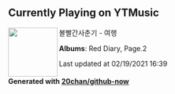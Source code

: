 ## Currently Playing on YTMusic

[<img align="left" width="100" src="https://lh3.googleusercontent.com/RE-3qVyOzjU1JuzuKHx0Knx5hVdaJwgpHZUVqJFSlvjX8Ygc1o3mX2R1Z7QTsjgs5Lr24i5RYq8qEDw">](https://music.youtube.com/channel/UCa5qWh5TRLCVFkCO67_gOtw)

볼빨간사춘기 - 여행

**Albums**: Red Diary, Page.2

Last updated at 02/19/2021 16:39

#### Generated with [20chan/github-now](https://github.com/20chan/github-now)


<!--
**20chan/20chan** is a ✨ _special_ ✨ repository because its `README.md` (this file) appears on your GitHub profile.

Here are some ideas to get you started:

- 🔭 I’m currently working on ...
- 🌱 I’m currently learning ...
- 👯 I’m looking to collaborate on ...
- 🤔 I’m looking for help with ...
- 💬 Ask me about ...
- 📫 How to reach me: ...
- 😄 Pronouns: ...
- ⚡ Fun fact: ...
-->
